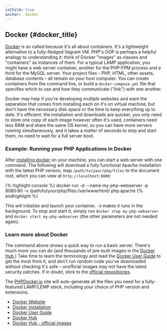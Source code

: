 ```yaml
---
isChild: true
anchor:  docker
---
```


## Docker {#docker_title}

[Docker] is so called because it's all about containers. It's a lightweight alternative to a fully-fledged Vagrant VM. PHP's OOP is perhaps a helpful analogy to understanding it: think of Docker "images" as classes and "containers" as instances of them. For a typical LAMP application, you might have a web server container, another for the PHP-FPM process and a third for the MySQL server. Your project files - PHP, HTML, other assets, database contents – all remain on your host computer. You can create containers from the command line, or build a `docker-compose.yml` file that specifies which to use and how they communicate ("link") with one another.

Docker may help if you're developing multiple websites and want the separation that comes from installing each on it's on virtual machine, but don't have the necessary disk space or the time to keep everything up to date.  It's efficient: the installation and downloads are quicker, you only need to store one copy of each image however often it's used, containers need less RAM and share the same OS kernel, so you can have more servers running simultaneously, and it takes a matter of seconds to stop and start them, no need to wait for a full server boot. 

### Example: Running your PHP Applications in Docker

After [installing docker][docker-install] on your machine, you can start a web server with one command.
The following will download a fully functional Apache installation with the latest PHP version, map `/path/to/your/php/files` to the document root, which you can view at `http://localhost:8080`:

{% highlight console %}
docker run -d --name my-php-webserver -p 8080:80 -v /path/to/your/php/files:/var/www/html/ php:apache
{% endhighlight %}

This will initialize and launch your container. `-d` makes it runs in the background. To stop and start it, simply run `docker stop my-php-webserver` and `docker start my-php-webserver` (the other parameters are not needed again).

### Learn more about Docker

The command above shows a quick way to run a basic server.  There's much more you can do (and thousands of pre-built images in the [Docker Hub][docker-hub].) Take time to learn the terminology and read the [Docker User Guide][docker-doc] to get the most from it, and don't run random code you've downloaded without checking it's safe – unofficial images may not have the latest security patches. If in doubt, stick to the [official repositiories][docker-hub-official].

The [PHPDocker.io] site will auto-generate all the files you need for a fully-featured LAMP/LEMP stack, including your choice of PHP version and extensions.

* [Docker Website][Docker]
* [Docker Installation][docker-install]
* [Docker User Guide][docker-doc]
* [Docker Hub][docker-hub]
* [Docker Hub - official images][docker-hub-official]

[Docker]: http://docker.com/
[docker-hub]: https://hub.docker.com/
[docker-hub-official]: https://hub.docker.com/explore/
[docker-install]: https://docs.docker.com/installation/
[docker-doc]: https://docs.docker.com/userguide/
[PHPDocker.io]: https://phpdocker.io/generator
